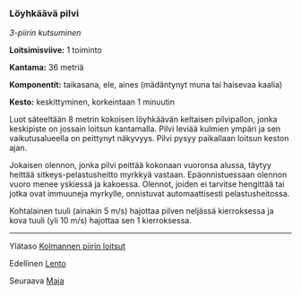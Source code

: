 ### Löyhkäävä pilvi

*3-piirin kutsuminen* 

**Loitsimisviive:** 1 toiminto

**Kantama:** 36 metriä

**Komponentit:** taikasana, ele, aines (mädäntynyt muna tai haisevaa kaalia)

**Kesto:** keskittyminen, korkeintaan 1 minuutin

Luot säteeltään 8 metrin kokoisen löyhkäävän keltaisen pilvipallon, jonka keskipiste on jossain loitsun kantamalla. Pilvi leviää kulmien ympäri ja sen vaikutusalueella on peittynyt näkyvyys. Pilvi pysyy paikallaan loitsun keston ajan.

Jokaisen olennon, jonka pilvi peittää kokonaan vuoronsa alussa, täytyy heittää sitkeys-pelastusheitto myrkkyä vastaan. Epäonnistuessaan olennon vuoro menee yskiessä ja kakoessa. Olennot, joiden ei tarvitse hengittää tai jotka ovat immuuneja myrkylle, onnistuvat automaattisesti pelastusheitossa. 

Kohtalainen tuuli (ainakin 5 m/s) hajottaa pilven neljässä kierroksessa ja kova tuuli (yli 10 m/s) hajottaa sen 1 kierroksessa.

----

Ylätaso [Kolmannen piirin loitsut](3_piirin_loitsut)

Edellinen [Lento](Lento)

Seuraava [Maja](Maja)
